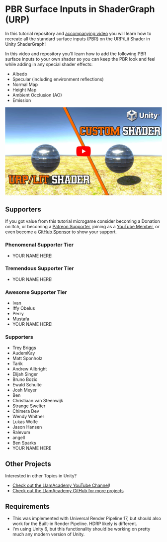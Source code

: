 ﻿# PBR Surface Inputs in ShaderGraph (URP)

In this tutorial repository and [accompanying video](https://youtu.be/ObpmdNTgVps) you will learn how to recreate all the standard surface inputs (PBR) on the URP/Lit Shader in Unity ShaderGraph! 

In this video and repository you'll learn how to add the following PBR surface inputs to your own shader so you can keep the PBR look and feel while adding in any special shader effects:

* Albedo
* Specular (including environment reflections)
* Normal Map
* Height Map
* Ambient Occlusion (AO)
* Emission

[![Youtube Tutorial](./Video%20Screenshot.jpg)](https://youtu.be/ObpmdNTgVps)

## Supporters
If you got value from this tutorial microgame consider becoming a Donation on Itch, or becoming a [Patreon Supporter](https://patreon.com/llamacademy), joining as a [YouTube Member](https://www.youtube.com/channel/UCnWm6pMD38R1E2vCAByGb6w/join), or even become a [GitHub Sponsor](https://github.com/sponsors/llamacademy) to show your support.

### Phenomenal Supporter Tier
* YOUR NAME HERE!

### Tremendous Supporter Tier
* YOUR NAME HERE!

### Awesome Supporter Tier
* Ivan
* Iffy Obelus
* Perry
* Mustafa
* YOUR NAME HERE!

### Supporters
* Trey Briggs
* AudemKay
* Matt Sponholz
* Tarik
* Andrew Allbright
* Elijah Singer
* Bruno Bozic
* Ewald Schulte
* Josh Meyer
* Ben
* Christiaan van Steenwijk
* Strange Swelter
* Chimera Dev
* Wendy Whitner
* Lukas Wolfe
* Jason Hansen
* Ralevum
* angell
* Ben Sparks
* YOUR NAME HERE

## Other Projects
Interested in other Topics in Unity? 

* [Check out the LlamAcademy YouTube Channel](https://youtube.com/c/LlamAcademy)!
* [Check out the LlamAcademy GitHub for more projects](https://github.com/llamacademy)

## Requirements
* This was implemented with Universal Render Pipeline 17, but should also work for the Built-in Render Pipeline. HDRP likely is different.
* I'm using Unity 6, but this functionality should be working on pretty much any modern version of Unity.